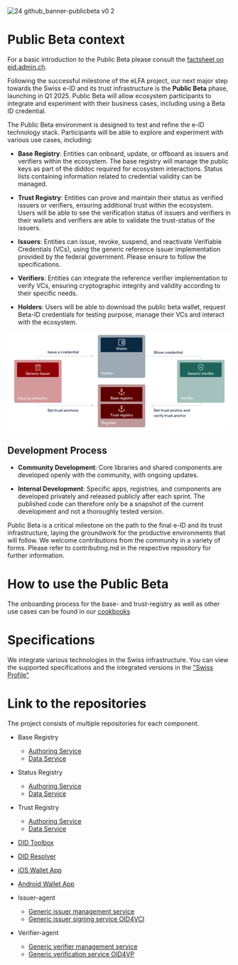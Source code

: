 ![24 github_banner-publicbeta v0 2](https://github.com/user-attachments/assets/20c6b3bf-7e16-4f5a-a98e-139330fd00d7)

# Public Beta context

For a basic introduction to the Public Beta please consult the [factsheet on eid.admin.ch](https://backend.eid.admin.ch/fileservice/sdweb-docs-prod-eidch-files/files/2024/10/24/fdbcf1fa-7f33-4f27-80d6-44f14d991939.pdf).

Following the successful milestone of the eLFA project, our next major step towards the Swiss e-ID and its trust infrastructure is the **Public Beta** phase, launching in Q1 2025. Public Beta will allow ecosystem participants to integrate and experiment with their business cases, including using a Beta ID credential.

The Public Beta environment is designed to test and refine the e-ID technology stack. Participants will be able to explore and experiment with various use cases, including:

- **Base Registry**: Entities can onboard, update, or offboard as issuers and verifiers within the ecosystem. The base registry will manage the public keys as part of the diddoc required for ecosystem interactions. Status lists containing information related to credential validity can be managed. 

- **Trust Registry**: Entities can prove and maintain their status as verified issuers or verifiers, ensuring additional trust within the ecosystem. Users will be able to see the verification status of issuers and verifiers in their wallets and verifiers are able to validate the trust-status of the issuers.

- **Issuers**: Entities can issue, revoke, suspend, and reactivate Verifiable Credentials (VCs), using the generic reference issuer implementation provided by the federal government. Please ensure to follow the specifications.

- **Verifiers**: Entities can integrate the reference verifier implementation to verify VCs, ensuring cryptographic integrity and validity according to their specific needs.

- **Holders**: Users will be able to download the public beta wallet, request Beta-ID credentials for testing purpose, manage their VCs and interact with the ecosystem.

![Component Overview](publicbeta_components_EN.jpg)

## Development Process

- **Community Development**: Core libraries and shared components are developed openly with the community, with ongoing updates.

- **Internal Development**: Specific apps, registries, and components are developed privately and released publicly after each sprint. The published code can therefore only be a snapshot of the current development and not a thoroughly tested version.

Public Beta is a critical milestone on the path to the final e-ID and its trust infrastructure, laying the groundwork for the productive environments that will follow. We welcome contributions from the community in a variety of forms. Please refer to contributing.md in the respective repository for further information.


# How to use the Public Beta

The onboarding process for the base- and trust-registry as well as other use cases can be found in our [cookbooks](https://swiyu-admin-ch.github.io/cookbooks/)


# Specifications

We integrate various technologies in the Swiss infrastructure. You can view the supported specifications and the integrated versions in the ["Swiss Profile"](https://github.com/e-id-admin/open-source-community/tree/main/tech-roadmap/swiss-profile.md)


# Link to the repositories
The project consists of multiple repositories for each component.

- Base Registry
  - [Authoring Service](https://github.com/e-id-admin/eidch-registry-base-authoring)
  - [Data Service](https://github.com/e-id-admin/eidch-registry-base-data)

- Status Registry
  - [Authoring Service](https://github.com/e-id-admin/eidch-registry-status-authoring)
  - [Data Service](https://github.com/e-id-admin/eidch-registry-status-data)
 
- Trust Registry
  - [Authoring Service](https://github.com/e-id-admin/eidch-registry-trust-authoring)
  - [Data Service](https://github.com/e-id-admin/eidch-registry-trust-data)

- [DID Toolbox](https://github.com/e-id-admin/didtoolbox-java)

- [DID Resolver](https://github.com/e-id-admin/didresolver)

- [iOS Wallet App](https://github.com/e-id-admin/eidch-ios-wallet)

- [Android Wallet App](https://github.com/e-id-admin/eidch-android-wallet)

- Issuer-agent
  - [Generic issuer management service](https://github.com/swiyu-admin-ch/eidch-issuer-agent-management)
  - [Generic issuer signing service OID4VCI](https://github.com/swiyu-admin-ch/eidch-issuer-agent-oid4vci)

- Verifier-agent
  - [Generic verifier management service](https://github.com/swiyu-admin-ch/eidch-verifier-agent-management)
  - [Generic verification service OID4VP](https://github.com/swiyu-admin-ch/eidch-verifier-agent-oid4vp)


